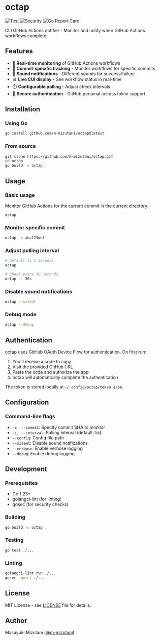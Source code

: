 # octap

[![Test](https://github.com/m-mizutani/octap/actions/workflows/test.yml/badge.svg)](https://github.com/m-mizutani/octap/actions/workflows/test.yml)
[![Security](https://github.com/m-mizutani/octap/actions/workflows/security.yml/badge.svg)](https://github.com/m-mizutani/octap/actions/workflows/security.yml)
[![Go Report Card](https://goreportcard.com/badge/github.com/m-mizutani/octap)](https://goreportcard.com/report/github.com/m-mizutani/octap)

CLI GitHub Actions notifier - Monitor and notify when GitHub Actions workflows complete.

## Features

- 🔄 **Real-time monitoring** of GitHub Actions workflows
- 🎯 **Commit-specific tracking** - Monitor workflows for specific commits
- 🔔 **Sound notifications** - Different sounds for success/failure
- 📊 **Live CUI display** - See workflow status in real-time
- ⏱️ **Configurable polling** - Adjust check intervals
- 🔐 **Secure authentication** - GitHub personal access token support

## Installation

### Using Go

```bash
go install github.com/m-mizutani/octap@latest
```

### From source

```bash
git clone https://github.com/m-mizutani/octap.git
cd octap
go build -o octap .
```

## Usage

### Basic usage

Monitor GitHub Actions for the current commit in the current directory:

```bash
octap
```

### Monitor specific commit

```bash
octap -c abc123def
```

### Adjust polling interval

```bash
# Default is 5 seconds
octap

# Check every 30 seconds
octap -i 30s
```

### Disable sound notifications

```bash
octap --silent
```

### Debug mode

```bash
octap --debug
```

## Authentication

octap uses GitHub OAuth Device Flow for authentication. On first run:

1. You'll receive a code to copy
2. Visit the provided GitHub URL
3. Paste the code and authorize the app
4. octap will automatically complete the authentication

The token is stored locally at `~/.config/octap/token.json`.

## Configuration

### Command-line flags

- `-c, --commit`: Specify commit SHA to monitor
- `-i, --interval`: Polling interval (default: 5s)
- `--config`: Config file path
- `--silent`: Disable sound notifications
- `--verbose`: Enable verbose logging
- `--debug`: Enable debug logging

## Development

### Prerequisites

- Go 1.23+
- golangci-lint (for linting)
- gosec (for security checks)

### Building

```bash
go build -o octap .
```

### Testing

```bash
go test ./...
```

### Linting

```bash
golangci-lint run ./...
gosec -quiet ./...
```

## License

MIT License - see [LICENSE](LICENSE) file for details.

## Author

Masayuki Mizutani ([@m-mizutani](https://github.com/m-mizutani))